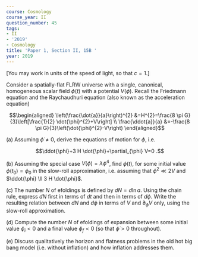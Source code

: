 ```yaml
---
course: Cosmology
course_year: II
question_number: 45
tags:
- II
- '2019'
- Cosmology
title: 'Paper 1, Section II, 15B '
year: 2019
---
```




[You may work in units of the speed of light, so that $c=1$.]

Consider a spatially-flat FLRW universe with a single, canonical, homogeneous scalar field $\phi(t)$ with a potential $V(\phi)$. Recall the Friedmann equation and the Raychaudhuri equation (also known as the acceleration equation)

$$\begin{aligned}
\left(\frac{\dot{a}}{a}\right)^{2} &=H^{2}=\frac{8 \pi G}{3}\left[\frac{1}{2} \dot{\phi}^{2}+V\right] \\
\frac{\ddot{a}}{a} &=-\frac{8 \pi G}{3}\left(\dot{\phi}^{2}-V\right)
\end{aligned}$$

(a) Assuming $\dot{\phi} \neq 0$, derive the equations of motion for $\phi$, i.e.

$$\ddot{\phi}+3 H \dot{\phi}+\partial_{\phi} V=0 .$$

(b) Assuming the special case $V(\phi)=\lambda \phi^{4}$, find $\phi(t)$, for some initial value $\phi\left(t_{0}\right)=\phi_{0}$ in the slow-roll approximation, i.e. assuming that $\dot{\phi}^{2} \ll 2 V$ and $\ddot{\phi} \ll 3 H \dot{\phi}$.

(c) The number $N$ of efoldings is defined by $d N=d \ln a$. Using the chain rule, express $d N$ first in terms of $d t$ and then in terms of $d \phi$. Write the resulting relation between $d N$ and $d \phi$ in terms of $V$ and $\partial_{\phi} V$ only, using the slow-roll approximation.

(d) Compute the number $N$ of efoldings of expansion between some initial value $\phi_{i}<0$ and a final value $\phi_{f}<0$ (so that $\dot{\phi}>0$ throughout).

(e) Discuss qualitatively the horizon and flatness problems in the old hot big bang model (i.e. without inflation) and how inflation addresses them.